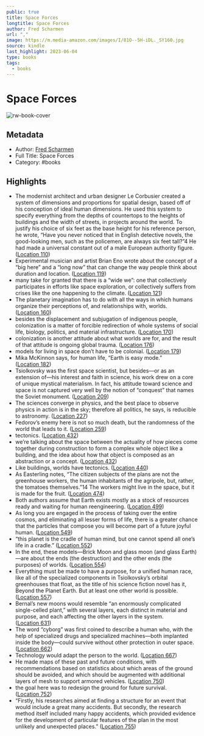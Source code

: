 ```yaml
---
public: true
title: Space Forces
longtitle: Space Forces
author: Fred Scharmen
url: ","
image: https://m.media-amazon.com/images/I/81O--5H-iDL._SY160.jpg
source: kindle
last_highlight: 2023-06-04
type: books
tags:
  - books
---
```

# Space Forces

![rw-book-cover](https://m.media-amazon.com/images/I/81O--5H-iDL._SY160.jpg)

## Metadata
- Author: [Fred Scharmen](Fred%20Scharmen.md)
- Full Title: Space Forces
- Category: #books

## Highlights
- The modernist architect and urban designer Le Corbusier created a system of dimensions and proportions for spatial design, based off of his conception of ideal human dimensions. He used this system to specify everything from the depths of countertops to the heights of buildings and the width of streets, in projects around the world. To justify his choice of six feet as the base height for his reference person, he wrote, “Have you never noticed that in English detective novels, the good-looking men, such as the policemen, are always six feet tall?”4 He had made a universal constant out of a male European authority figure. ([Location 110](https://readwise.io/to_kindle?action=open&asin=B08VS78YLC&location=110))
- Experimental musician and artist Brian Eno wrote about the concept of a “big here” and a “long now” that can change the way people think about duration and location. ([Location 119](https://readwise.io/to_kindle?action=open&asin=B08VS78YLC&location=119))
- many take for granted that there is a “wide we”: one that collectively participates in efforts like space exploration, or collectively suffers from crises like the one happening to the climate. ([Location 121](https://readwise.io/to_kindle?action=open&asin=B08VS78YLC&location=121))
- The planetary imagination has to do with all the ways in which humans organize their perceptions of, and relationships with, worlds. ([Location 160](https://readwise.io/to_kindle?action=open&asin=B08VS78YLC&location=160))
- besides the displacement and subjugation of indigenous people, colonization is a matter of forcible redirection of whole systems of social life, biology, politics, and material infrastructure. ([Location 170](https://readwise.io/to_kindle?action=open&asin=B08VS78YLC&location=170))
- colonization is another attitude about what worlds are for, and the result of that attitude is ongoing global trauma. ([Location 176](https://readwise.io/to_kindle?action=open&asin=B08VS78YLC&location=176))
- models for living in space don’t have to be colonial. ([Location 179](https://readwise.io/to_kindle?action=open&asin=B08VS78YLC&location=179))
- Mika McKinnon says, for human life, “Earth is easy mode.” ([Location 182](https://readwise.io/to_kindle?action=open&asin=B08VS78YLC&location=182))
- Tsiolkovsky was the first space scientist, but besides—or as an extension of—his interest and faith in science, his work drew on a core of unique mystical materialism. In fact, his attitude toward science and space is not captured very well by the notion of “conquest” that names the Soviet monument. ([Location 209](https://readwise.io/to_kindle?action=open&asin=B08VS78YLC&location=209))
- The sciences converge in physics, and the best place to observe physics in action is in the sky; therefore all politics, he says, is reducible to astronomy. ([Location 227](https://readwise.io/to_kindle?action=open&asin=B08VS78YLC&location=227))
- Fedorov’s enemy here is not so much death, but the randomness of the world that leads to it. ([Location 259](https://readwise.io/to_kindle?action=open&asin=B08VS78YLC&location=259))
- tectonics. ([Location 432](https://readwise.io/to_kindle?action=open&asin=B08VS78YLC&location=432))
- we’re talking about the space between the actuality of how pieces come together during construction to form a complex whole object like a building, and the idea about how that object is composed as an abstraction or a concept. ([Location 432](https://readwise.io/to_kindle?action=open&asin=B08VS78YLC&location=432))
- Like buildings, worlds have tectonics. ([Location 440](https://readwise.io/to_kindle?action=open&asin=B08VS78YLC&location=440))
- As Easterling notes, “The citizen subjects of the plans are not the greenhouse workers, the human inhabitants of the agripole, but, rather, the tomatoes themselves.”14 The workers might live in the space, but it is made for the fruit. ([Location 474](https://readwise.io/to_kindle?action=open&asin=B08VS78YLC&location=474))
- Both authors assume that Earth exists mostly as a stock of resources ready and waiting for human reengineering. ([Location 499](https://readwise.io/to_kindle?action=open&asin=B08VS78YLC&location=499))
- As long you are engaged in the process of taking over the entire cosmos, and eliminating all lesser forms of life, there is a greater chance that the particles that compose you will become part of a future joyful human. ([Location 549](https://readwise.io/to_kindle?action=open&asin=B08VS78YLC&location=549))
- “this planet is the cradle of human mind, but one cannot spend all one’s life in a cradle.” ([Location 552](https://readwise.io/to_kindle?action=open&asin=B08VS78YLC&location=552))
- In the end, these models—Brick Moon and glass moon (and glass Earth)—are about the ends (the destruction) and the other ends (the purposes) of worlds. ([Location 554](https://readwise.io/to_kindle?action=open&asin=B08VS78YLC&location=554))
- Everything must be made to have a purpose, for a unified human race, like all of the specialized components in Tsiolkovsky’s orbital greenhouses that float, as the title of his science fiction novel has it, Beyond the Planet Earth. But at least one other world is possible. ([Location 557](https://readwise.io/to_kindle?action=open&asin=B08VS78YLC&location=557))
- Bernal’s new moons would resemble “an enormously complicated single-celled plant,” with several layers, each distinct in material and purpose, and each affecting the other layers in the system. ([Location 631](https://readwise.io/to_kindle?action=open&asin=B08VS78YLC&location=631))
- The word “cyborg” was first coined to describe a human who, with the help of specialized drugs and specialized machines—both implanted inside the body—could survive without other protection in outer space. ([Location 662](https://readwise.io/to_kindle?action=open&asin=B08VS78YLC&location=662))
- Technology would adapt the person to the world. ([Location 667](https://readwise.io/to_kindle?action=open&asin=B08VS78YLC&location=667))
- He made maps of these past and future conditions, with recommendations based on statistics about which areas of the ground should be avoided, and which should be augmented with additional layers of mesh to support armored vehicles. ([Location 750](https://readwise.io/to_kindle?action=open&asin=B08VS78YLC&location=750))
- the goal here was to redesign the ground for future survival. ([Location 752](https://readwise.io/to_kindle?action=open&asin=B08VS78YLC&location=752))
- “Firstly, his researches aimed at finding a structure for an event that would include a great many accidents. But secondly, the research method itself included many happy accidents, which provided evidence for the development of particular features of the plan in the most unlikely and unexpected places.” ([Location 755](https://readwise.io/to_kindle?action=open&asin=B08VS78YLC&location=755))
